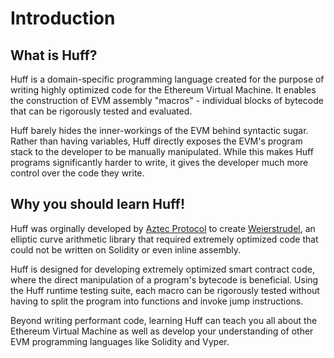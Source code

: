 # Introduction

## What is Huff?

Huff is a domain-specific programming language created for the purpose of writing highly optimized code for the Ethereum Virtual Machine. It enables the construction of EVM assembly "macros" - individual blocks of bytecode that can be rigorously tested and evaluated.

Huff barely hides the inner-workings of the EVM behind syntactic sugar. Rather than having variables, Huff directly exposes the EVM's program stack to the developer to be manually manipulated. While this makes Huff programs significantly harder to write, it gives the developer much more control over the code they write.

## Why you should learn Huff!

Huff was orginally developed by [Aztec Protocol](https://github.com/AztecProtocol) to create [Weierstrudel](https://github.com/AztecProtocol/weierstrudel/tree/master/huff_modules), an elliptic curve arithmetic library that required extremely optimized code that could not be written on Solidity or even inline assembly.

Huff is designed for developing extremely optimized smart contract code, where the direct manipulation of a program's bytecode is beneficial. Using the Huff runtime testing suite, each macro can be rigorously tested without having to split the program into functions and invoke jump instructions.

Beyond writing performant code, learning Huff can teach you all about the Ethereum Virtual Machine as well as develop your understanding of other EVM programming languages like Solidity and Vyper.
